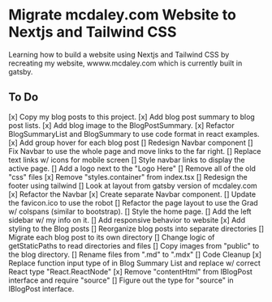 # Migrate __mcdaley.com__ Website to Nextjs and Tailwind CSS
Learning how to build a website using Nextjs and Tailwind CSS by recreating my website, wwww.mcdaley.com which is currently built in gatsby.

## To Do
[x] Copy my blog posts to this project.
[x] Add blog post summary to blog post lists.
[x] Add blog image to the BlogPostSummary.
[x] Refactor BlogSummaryList and BlogSummary to use code format in react examples.
[x] Add group hover for each blog post
[] Redesign Navbar component
  [] Fix Navbar to use the whole page and move links to the far right.
  [] Replace text links w/ icons for mobile screen
  [] Style navbar links to display the active page.
  [] Add a logo next to the "Logo Here"
[] Remove all of the old "css" files
  [x] Remove "styles.container" from index.tsx
  [] Redesign the footer using tailwind
  [] Look at layout from gatsby version of mcdaley.com
[x] Refactor the Navbar
  [x] Create separate Navbar component.
[] Update the favicon.ico to use the robot
[] Refactor the page layout to use the Grad w/ colspans (similar to bootstrap).
[] Style the home page.
[] Add the left sidebar w/ my info on it.
[] Add responsive behavior to website
[x] Add styling to the Blog posts
[] Reorganize blog posts into separate directories
  [] Migrate each blog post to its own directory
  [] Change logic of getStaticPaths to read directories and files
  [] Copy images from "public" to the blog directory.
  [] Rename files from ".md" to ".mdx"
[] Code Cleanup 
  [x] Replace function input type of <any> in Blog Summary List and 
     replace w/ correct React type "React.ReactNode"
  [x] Remove "contentHtml" from IBlogPost interface and require "source"
  [] Figure out the type for "source" in IBlogPost interface.
